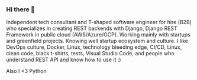 ### Hi there 👋

Independent tech consultant and T-shaped software engineer for hire (B2B) who specializes in creating REST backends with Django, Django REST Framework in public cloud (AWS/Azure/GCP). Working mainly with startups and greenfield projects. Knowing well startup ecosystem and culture. I like DevOps culture, Docker, Linux, technology bleeding edge, CI/CD, Linux, clean code, black t-shirts, tests, Visual Studio Code, and people who understand REST API and know how to use it :)

Also I <3 Python

<!--
**pawlikowsky/pawlikowsky** is a ✨ _special_ ✨ repository because its `README.md` (this file) appears on your GitHub profile.

Here are some ideas to get you started:

- 🔭 I’m currently working on ...
- 🌱 I’m currently learning ...
- 👯 I’m looking to collaborate on ...
- 🤔 I’m looking for help with ...
- 💬 Ask me about ...
- 📫 How to reach me: ...
- 😄 Pronouns: ...
- ⚡ Fun fact: ...
-->

